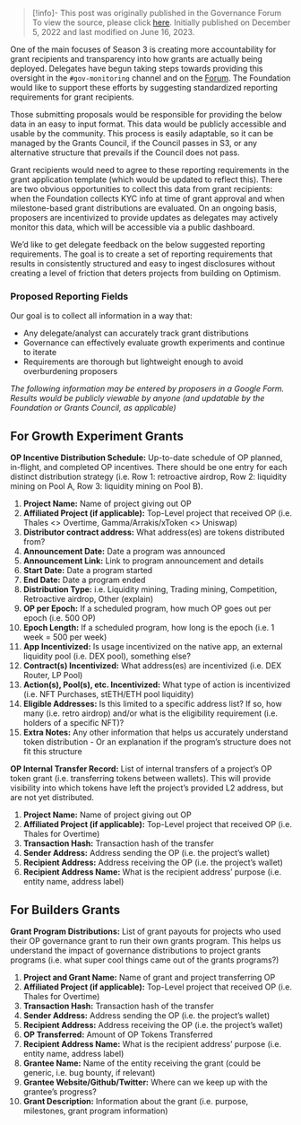 > [!info]- This post was originally published in the Governance Forum
> To view the source, please click [here](https://gov.optimism.io/t/public-reporting-requirements-for-grantees/4176). Initially published on December 5, 2022 and last modified on June 16, 2023.

<span class="notvisible"></span>
One of the main focuses of Season 3 is creating more accountability for grant recipients and transparency into how grants are actually being deployed. Delegates have begun taking steps towards providing this oversight in the ``#gov-monitoring`` channel and on the [Forum](https://gov.optimism.io/t/op-grants-through-season-2-where-has-the-op-gone/4025). The Foundation would like to support these efforts by suggesting standardized reporting requirements for grant recipients.

Those submitting proposals would be responsible for providing the below data in an easy to input format. This data would be publicly accessible and usable by the community. This process is easily adaptable, so it can be managed by the Grants Council, if the Council passes in S3, or any alternative structure that prevails if the Council does not pass.

Grant recipients would need to agree to these reporting requirements in the grant application template (which would be updated to reflect this). There are two obvious opportunities to collect this data from grant recipients: when the Foundation collects KYC info at time of grant approval and when milestone-based grant distributions are evaluated. On an ongoing basis, proposers are incentivized to provide updates as delegates may actively monitor this data, which will be accessible via a public dashboard.

We’d like to get delegate feedback on the below suggested reporting requirements. The goal is to create a set of reporting requirements that results in consistently structured and easy to ingest disclosures without creating a level of friction that deters projects from building on Optimism.

### **Proposed Reporting Fields**

Our goal is to collect all information in a way that:

- Any delegate/analyst can accurately track grant distributions
- Governance can effectively evaluate growth experiments and continue to iterate
- Requirements are thorough but lightweight enough to avoid overburdening proposers

_The following information may be entered by proposers in a Google Form. Results would be publicly viewable by anyone (and updatable by the Foundation or Grants Council, as applicable)_

## **For Growth Experiment Grants**

**OP Incentive Distribution Schedule:** Up-to-date schedule of OP planned, in-flight, and completed OP incentives. There should be one entry for each distinct distribution strategy (i.e. Row 1: retroactive airdrop, Row 2: liquidity mining on Pool A, Row 3: liquidity mining on Pool B).

1. **Project Name:** Name of project giving out OP
2. **Affiliated Project (if applicable):** Top-Level project that received OP (i.e. Thales <> Overtime, Gamma/Arrakis/xToken <> Uniswap)
3. **Distributor contract address:** What address(es) are tokens distributed from?
4. **Announcement Date:** Date a program was announced
5. **Announcement Link:** Link to program announcement and details
6. **Start Date:** Date a program started
7. **End Date:** Date a program ended
8. **Distribution Type:** i.e. Liquidity mining, Trading mining, Competition, Retroactive airdrop, Other (explain)
9. **OP per Epoch:** If a scheduled program, how much OP goes out per epoch (i.e. 500 OP)
10. **Epoch Length:** If a scheduled program, how long is the epoch (i.e. 1 week = 500 per week)
11. **App Incentivized:** Is usage incentivized on the native app, an external liquidity pool (i.e. DEX pool), something else?
12. **Contract(s) Incentivized:** What address(es) are incentivized (i.e. DEX Router, LP Pool)
13. **Action(s), Pool(s), etc. Incentivized:** What type of action is incentivized (i.e. NFT Purchases, stETH/ETH pool liquidity)
14. **Eligible Addresses:** Is this limited to a specific address list? If so, how many (i.e. retro airdrop) and/or what is the eligibility requirement (i.e. holders of a specific NFT)?
15. **Extra Notes:** Any other information that helps us accurately understand token distribution - Or an explanation if the program’s structure does not fit this structure

**OP Internal Transfer Record:** List of internal transfers of a project’s OP token grant (i.e. transferring tokens between wallets). This will provide visibility into which tokens have left the project’s provided L2 address, but are not yet distributed.

1. **Project Name:** Name of project giving out OP
2. **Affiliated Project (if applicable):** Top-Level project that received OP (i.e. Thales for Overtime)
3. **Transaction Hash:** Transaction hash of the transfer
4. **Sender Address:** Address sending the OP (i.e. the project’s wallet)
5. **Recipient Address:** Address receiving the OP (i.e. the project’s wallet)
6. **Recipient Address Name:** What is the recipient address’ purpose (i.e. entity name, address label)

## **For Builders Grants**

**Grant Program Distributions:** List of grant payouts for projects who used their OP governance grant to run their own grants program. This helps us understand the impact of governance distributions to project grants programs (i.e. what super cool things came out of the grants programs?)

1. **Project and Grant Name:** Name of grant and project transferring OP
2. **Affiliated Project (if applicable):** Top-Level project that received OP (i.e. Thales for Overtime)
3. **Transaction Hash:** Transaction hash of the transfer
4. **Sender Address:** Address sending the OP (i.e. the project’s wallet)
5. **Recipient Address:** Address receiving the OP (i.e. the project’s wallet)
6. **OP Transferred:** Amount of OP Tokens Transferred
7. **Recipient Address Name:** What is the recipient address’ purpose (i.e. entity name, address label)
8. **Grantee Name:** Name of the entity receiving the grant (could be generic, i.e. bug bounty, if relevant)
9. **Grantee Website/Github/Twitter:** Where can we keep up with the grantee’s progress?
10. **Grant Description:** Information about the grant (i.e. purpose, milestones, grant program information)